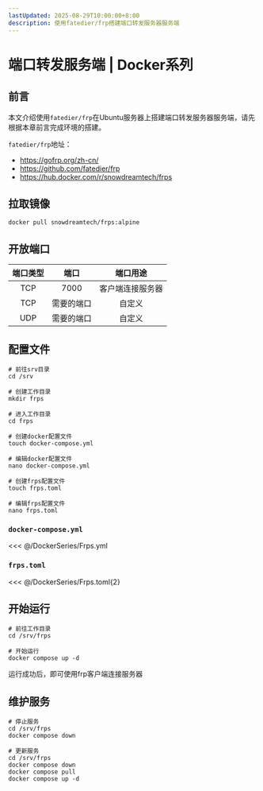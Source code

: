 ```yaml
---
lastUpdated: 2025-08-29T10:00:00+8:00
description: 使用fatedier/frp搭建端口转发服务器服务端
---
```


# 端口转发服务端 | Docker系列

## 前言

本文介绍使用`fatedier/frp`在Ubuntu服务器上搭建端口转发服务器服务端，请先根据本章前言完成环境的搭建。

`fatedier/frp`地址：

- <https://gofrp.org/zh-cn/>
- <https://github.com/fatedier/frp>
- <https://hub.docker.com/r/snowdreamtech/frps>

## 拉取镜像

```shell
docker pull snowdreamtech/frps:alpine
```

## 开放端口

| 端口类型 |    端口    |     端口用途     |
| :------: | :--------: | :--------------: |
|   TCP    |    7000    | 客户端连接服务器 |
|   TCP    | 需要的端口 |      自定义      |
|   UDP    | 需要的端口 |      自定义      |

## 配置文件

```shell
# 前往srv目录
cd /srv

# 创建工作目录
mkdir frps

# 进入工作目录
cd frps

# 创建docker配置文件
touch docker-compose.yml

# 编辑docker配置文件
nano docker-compose.yml

# 创建frps配置文件
touch frps.toml

# 编辑frps配置文件
nano frps.toml
```

### `docker-compose.yml`

<<< @/DockerSeries/Frps.yml

### `frps.toml`

<<< @/DockerSeries/Frps.toml{2}

## 开始运行

```shell
# 前往工作目录
cd /srv/frps

# 开始运行
docker compose up -d
```

运行成功后，即可使用frp客户端连接服务器

## 维护服务

```shell
# 停止服务
cd /srv/frps
docker compose down

# 更新服务
cd /srv/frps
docker compose down
docker compose pull
docker compose up -d
```
